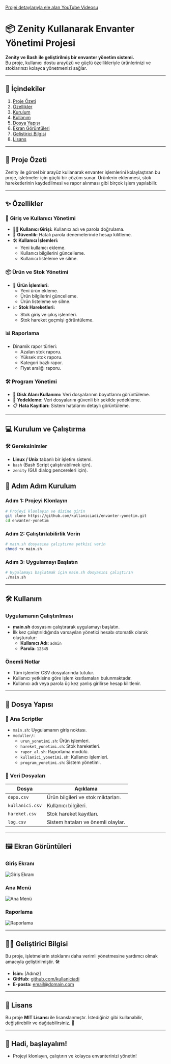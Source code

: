 [Projei detaylarıyla ele alan YouTube Videosu](https://www.youtube.com/watch?v=cLIV2NU-BiA)
# 📦 **Zenity Kullanarak Envanter Yönetimi Projesi**

**Zenity ve Bash ile geliştirilmiş bir envanter yönetim sistemi.**  
Bu proje, kullanıcı dostu arayüzü ve güçlü özellikleriyle ürünlerinizi ve stoklarınızı kolayca yönetmenizi sağlar.

---

## 🔖 **İçindekiler**
1. [Proje Özeti](#proje-özeti)
2. [Özellikler](#özellikler)
3. [Kurulum](#kurulum)
4. [Kullanım](#kullanım)
5. [Dosya Yapısı](#dosya-yapısı)
6. [Ekran Görüntüleri](#ekran-görüntüleri)
7. [Geliştirici Bilgisi](#geliştirici-bilgisi)
8. [Lisans](#lisans)

---

## 📃 **Proje Özeti**
Zenity ile görsel bir arayüz kullanarak envanter işlemlerini kolaylaştıran bu proje, işletmeler için güçlü bir çözüm sunar. Ürünlerin eklenmesi, stok hareketlerinin kaydedilmesi ve rapor alınması gibi birçok işlem yapılabilir.

---

## ✨ **Özellikler**

### 🔑 **Giriş ve Kullanıcı Yönetimi**
- 🧑‍💻 **Kullanıcı Girişi:** Kullanıcı adı ve parola doğrulama.
- 🔐 **Güvenlik:** Hatalı parola denemelerinde hesap kilitleme.
- 🛠️ **Kullanıcı İşlemleri:**
  - Yeni kullanıcı ekleme.
  - Kullanıcı bilgilerini güncelleme.
  - Kullanıcı listeleme ve silme.

### 📦 **Ürün ve Stok Yönetimi**
- 🛒 **Ürün İşlemleri:**
  - Yeni ürün ekleme.
  - Ürün bilgilerini güncelleme.
  - Ürün listeleme ve silme.
- 📈 **Stok Hareketleri:**
  - Stok giriş ve çıkış işlemleri.
  - Stok hareket geçmişi görüntüleme.

### 📊 **Raporlama**
- Dinamik rapor türleri:
  - Azalan stok raporu.
  - Yüksek stok raporu.
  - Kategori bazlı rapor.
  - Fiyat aralığı raporu.

### 🛠️ **Program Yönetimi**
- 📂 **Disk Alanı Kullanımı:** Veri dosyalarının boyutlarını görüntüleme.
- 💾 **Yedekleme:** Veri dosyalarını güvenli bir şekilde yedekleme.
- 📋 **Hata Kayıtları:** Sistem hatalarını detaylı görüntüleme.

---

## 💻 Kurulum ve Çalıştırma

### 🛠️ **Gereksinimler**
- **Linux / Unix** tabanlı bir işletim sistemi.
- `bash` (Bash Script çalıştırabilmek için).
- `zenity` (GUI dialog pencereleri için).


## 🚀 Adım Adım Kurulum

### Adım 1: Projeyi Klonlayın
```bash
# Projeyi klonlayın ve dizine girin
git clone https://github.com/kullaniciadi/envanter-yonetim.git
cd envanter-yonetim
```

### Adım 2: Çalıştırılabilirlik Verin
```bash
# main.sh dosyasına çalıştırma yetkisi verin
chmod +x main.sh
```

### Adım 3: Uygulamayı Başlatın
```bash
# Uygulamayı başlatmak için main.sh dosyasını çalıştırın
./main.sh
```

---

## 🛠️ Kullanım

### Uygulamanın Çalıştırılması
- **main.sh** dosyasını çalıştırarak uygulamayı başlatın.
- İlk kez çalıştırıldığında varsayılan yönetici hesabı otomatik olarak oluşturulur:
  - **Kullanıcı Adı:** `admin`
  - **Parola:** `12345`

### Önemli Notlar
- Tüm işlemler CSV dosyalarında tutulur.
- Kullanıcı yetkisine göre işlem kısıtlamaları bulunmaktadır.
- Kullanıcı adı veya parola üç kez yanlış girilirse hesap kilitlenir.

---

## 📂 Dosya Yapısı

### 📜 Ana Scriptler
- `main.sh`: Uygulamanın giriş noktası.
- `moduller/`:
  - `urun_yonetimi.sh`: Ürün işlemleri.
  - `hareket_yonetimi.sh`: Stok hareketleri.
  - `rapor_al.sh`: Raporlama modülü.
  - `kullanici_yonetimi.sh`: Kullanıcı işlemleri.
  - `program_yonetimi.sh`: Sistem yönetimi.

### 📁 Veri Dosyaları
| Dosya          | Açıklama                                      |
|-----------------|----------------------------------------------|
| `depo.csv`     | Ürün bilgileri ve stok miktarları.           |
| `kullanici.csv`| Kullanıcı bilgileri.                         |
| `hareket.csv`  | Stok hareket kayıtları.                      |
| `log.csv`      | Sistem hataları ve önemli olaylar.           |

---

## 🖼️ Ekran Görüntüleri

### Giriş Ekranı
![Giriş Ekranı](images/giris_ekrani.png)

### Ana Menü
![Ana Menü](images/ana_menu.png)

### Raporlama
![Raporlama](images/raporlama.png)

---

## 👨‍💻 Geliştirici Bilgisi

Bu proje, işletmelerin stoklarını daha verimli yönetmesine yardımcı olmak amacıyla geliştirilmiştir. 🛠️

- **İsim:** [Adınız]
- **GitHub:** [github.com/kullaniciadi](https://github.com/kullaniciadi)
- **E-posta:** email@domain.com

---

## 📜 Lisans

Bu proje **MIT Lisansı** ile lisanslanmıştır. İstediğiniz gibi kullanabilir, değiştirebilir ve dağıtabilirsiniz. 🌟

---

## 🚀 Hadi, başlayalım!

- Projeyi klonlayın, çalıştırın ve kolayca envanterinizi yönetin!
